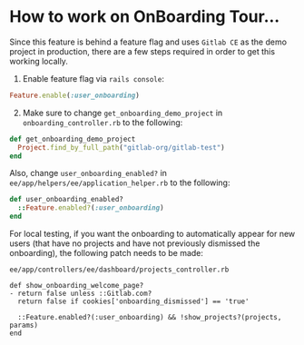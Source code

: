 # How to work on OnBoarding Tour...

Since this feature is behind a feature flag and uses `Gitlab CE` as the demo project in production, there are a few steps required in order to get this working locally.

1. Enable feature flag via `rails console`:

```ruby
Feature.enable(:user_onboarding)
```

2. Make sure to change `get_onboarding_demo_project` in `onboarding_controller.rb` to the following:

```ruby
def get_onboarding_demo_project
  Project.find_by_full_path("gitlab-org/gitlab-test")
end
````

Also, change `user_onboarding_enabled?` in `ee/app/helpers/ee/application_helper.rb` to the following:

```ruby
def user_onboarding_enabled?
  ::Feature.enabled?(:user_onboarding)
end
```

For local testing, if you want the onboarding to automatically appear for new users (that have no projects and have not previously dismissed the onboarding), the following patch needs to be made:

`ee/app/controllers/ee/dashboard/projects_controller.rb`

```
def show_onboarding_welcome_page?
- return false unless ::Gitlab.com?
  return false if cookies['onboarding_dismissed'] == 'true'

  ::Feature.enabled?(:user_onboarding) && !show_projects?(projects, params)
end
```
